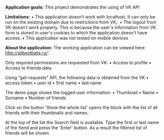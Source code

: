 **Application goals:**
This project demonstrates the using of VK API

**Limitations:**
• This application doesn’t work with localhost. It can only be run on the existing domain due to restrictions from VK;.
• The logout from VK doesn’t work properly. This is because the user's information from VK form is stored in user's cookies to which the application doesn’t have access.
• This application was not tested on mobile devices

**About the application:**
The working application can be viewed here: http://allbestballs.ru/'.

Only required permissions are requested from VK:
• Access to profile
• Access to friends data

Using “get-requests” API, the following data is obtained from the VK
• access token
• user id
• first name
• last name

The demo page shows the logged user information:
• Thumbnail
• Name
• Surname
• Number of friends

Click on the button 'Show the whole list' opens the block with the list of all friends with their thumbnails and names.

At the top of the list the Search field is available. Type the first or last name of the fiend and press the 'Enter' button. As a result the filtered list of friends will be shown.